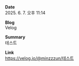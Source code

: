 **Date**  
2025. 6. 7. 오후 11:14

**Blog**  
Velog

**Summary**  
테스트 

**Link**  
https://velog.io/@minzzzun/테스트